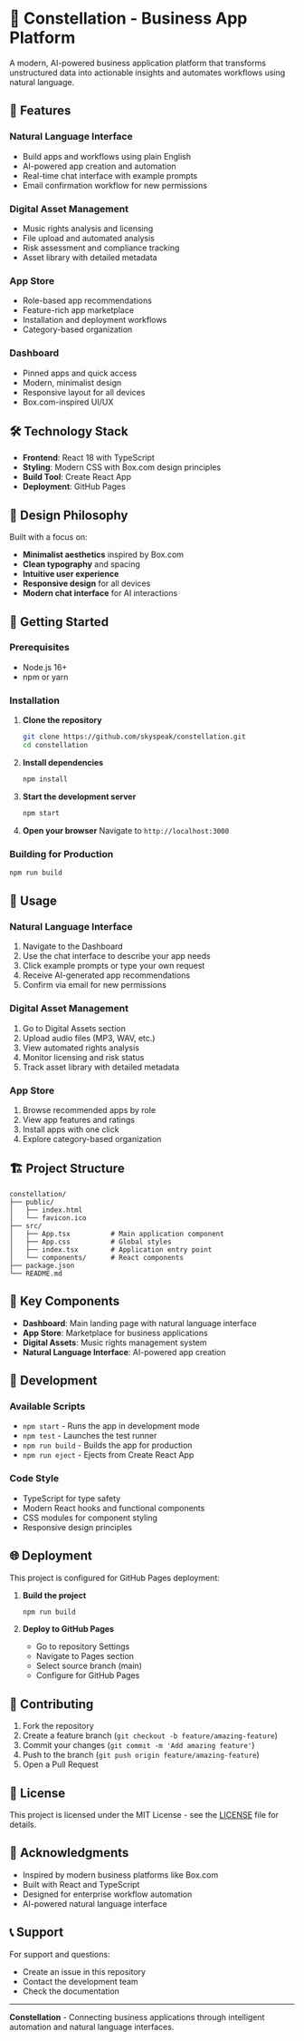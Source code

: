 # 🌟 Constellation - Business App Platform

A modern, AI-powered business application platform that transforms unstructured data into actionable insights and automates workflows using natural language.

## 🚀 Features

### **Natural Language Interface**
- Build apps and workflows using plain English
- AI-powered app creation and automation
- Real-time chat interface with example prompts
- Email confirmation workflow for new permissions

### **Digital Asset Management**
- Music rights analysis and licensing
- File upload and automated analysis
- Risk assessment and compliance tracking
- Asset library with detailed metadata

### **App Store**
- Role-based app recommendations
- Feature-rich app marketplace
- Installation and deployment workflows
- Category-based organization

### **Dashboard**
- Pinned apps and quick access
- Modern, minimalist design
- Responsive layout for all devices
- Box.com-inspired UI/UX

## 🛠️ Technology Stack

- **Frontend**: React 18 with TypeScript
- **Styling**: Modern CSS with Box.com design principles
- **Build Tool**: Create React App
- **Deployment**: GitHub Pages

## 🎨 Design Philosophy

Built with a focus on:
- **Minimalist aesthetics** inspired by Box.com
- **Clean typography** and spacing
- **Intuitive user experience**
- **Responsive design** for all devices
- **Modern chat interface** for AI interactions

## 🚀 Getting Started

### Prerequisites
- Node.js 16+ 
- npm or yarn

### Installation

1. **Clone the repository**
   ```bash
   git clone https://github.com/skyspeak/constellation.git
   cd constellation
   ```

2. **Install dependencies**
   ```bash
   npm install
   ```

3. **Start the development server**
   ```bash
   npm start
   ```

4. **Open your browser**
   Navigate to `http://localhost:3000`

### Building for Production

```bash
npm run build
```

## 📱 Usage

### Natural Language Interface
1. Navigate to the Dashboard
2. Use the chat interface to describe your app needs
3. Click example prompts or type your own request
4. Receive AI-generated app recommendations
5. Confirm via email for new permissions

### Digital Asset Management
1. Go to Digital Assets section
2. Upload audio files (MP3, WAV, etc.)
3. View automated rights analysis
4. Monitor licensing and risk status
5. Track asset library with detailed metadata

### App Store
1. Browse recommended apps by role
2. View app features and ratings
3. Install apps with one click
4. Explore category-based organization

## 🏗️ Project Structure

```
constellation/
├── public/
│   ├── index.html
│   └── favicon.ico
├── src/
│   ├── App.tsx          # Main application component
│   ├── App.css          # Global styles
│   ├── index.tsx        # Application entry point
│   └── components/      # React components
├── package.json
└── README.md
```

## 🎯 Key Components

- **Dashboard**: Main landing page with natural language interface
- **App Store**: Marketplace for business applications
- **Digital Assets**: Music rights management system
- **Natural Language Interface**: AI-powered app creation

## 🔧 Development

### Available Scripts

- `npm start` - Runs the app in development mode
- `npm test` - Launches the test runner
- `npm run build` - Builds the app for production
- `npm run eject` - Ejects from Create React App

### Code Style

- TypeScript for type safety
- Modern React hooks and functional components
- CSS modules for component styling
- Responsive design principles

## 🌐 Deployment

This project is configured for GitHub Pages deployment:

1. **Build the project**
   ```bash
   npm run build
   ```

2. **Deploy to GitHub Pages**
   - Go to repository Settings
   - Navigate to Pages section
   - Select source branch (main)
   - Configure for GitHub Pages

## 🤝 Contributing

1. Fork the repository
2. Create a feature branch (`git checkout -b feature/amazing-feature`)
3. Commit your changes (`git commit -m 'Add amazing feature'`)
4. Push to the branch (`git push origin feature/amazing-feature`)
5. Open a Pull Request

## 📄 License

This project is licensed under the MIT License - see the [LICENSE](LICENSE) file for details.

## 🙏 Acknowledgments

- Inspired by modern business platforms like Box.com
- Built with React and TypeScript
- Designed for enterprise workflow automation
- AI-powered natural language interface

## 📞 Support

For support and questions:
- Create an issue in this repository
- Contact the development team
- Check the documentation

---

**Constellation** - Connecting business applications through intelligent automation and natural language interfaces.
